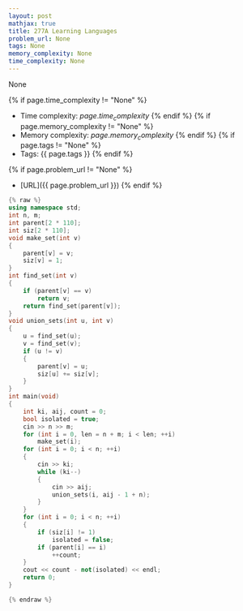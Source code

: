 ```yaml
---
layout: post
mathjax: true
title: 277A Learning Languages
problem_url: None
tags: None
memory_complexity: None
time_complexity: None
---
```


None


{% if page.time_complexity != "None" %}
- Time complexity: ${{ page.time_complexity }}$
{% endif %}
{% if page.memory_complexity != "None" %}
- Memory complexity: ${{ page.memory_complexity }}$
{% endif %}
{% if page.tags != "None" %}
- Tags: {{ page.tags }}
{% endif %}

{% if page.problem_url != "None" %}
- [URL]({{ page.problem_url }})
{% endif %}

```cpp
{% raw %}
using namespace std;
int n, m;
int parent[2 * 110];
int siz[2 * 110];
void make_set(int v)
{
    parent[v] = v;
    siz[v] = 1;
}
int find_set(int v)
{
    if (parent[v] == v)
        return v;
    return find_set(parent[v]);
}
void union_sets(int u, int v)
{
    u = find_set(u);
    v = find_set(v);
    if (u != v)
    {
        parent[v] = u;
        siz[u] += siz[v];
    }
}
int main(void)
{
    int ki, aij, count = 0;
    bool isolated = true;
    cin >> n >> m;
    for (int i = 0, len = n + m; i < len; ++i)
        make_set(i);
    for (int i = 0; i < n; ++i)
    {
        cin >> ki;
        while (ki--)
        {
            cin >> aij;
            union_sets(i, aij - 1 + n);
        }
    }
    for (int i = 0; i < n; ++i)
    {
        if (siz[i] != 1)
            isolated = false;
        if (parent[i] == i)
            ++count;
    }
    cout << count - not(isolated) << endl;
    return 0;
}

{% endraw %}
```